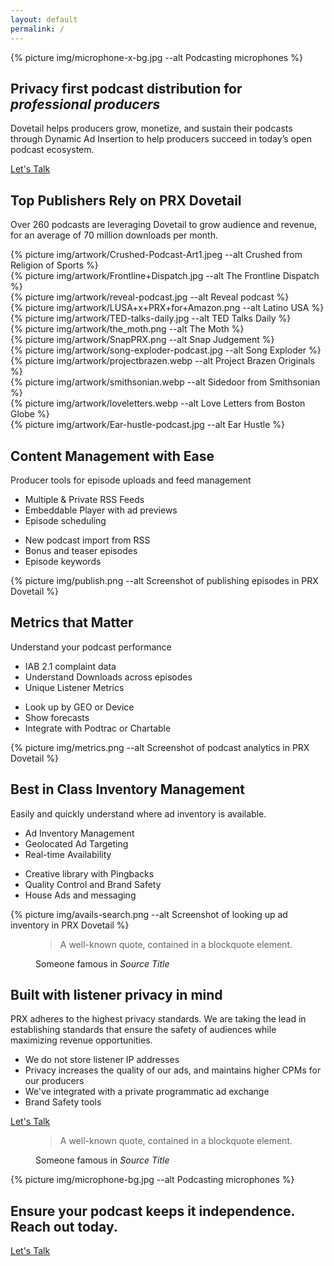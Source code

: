 ```yaml
---
layout: default
permalink: /
---
```


<section class="text-white lede hero px-4 pb-6 m-0">
  <div class="hero-image">
    <div>{% picture img/microphone-x-bg.jpg --alt Podcasting microphones %}</div>
  </div>
  <div class="hero-content container col-xxl-8">
    <div class="hero-content-inner">
      <h1 class="display-5"><strong class="fw-bold">Privacy first</strong> podcast distribution for <em>professional producers</em></h1>
      <div class="mx-auto">
        <p class="lead mb-4">Dovetail helps producers grow, monetize, and sustain their podcasts through Dynamic Ad Insertion to help producers succeed in today’s open podcast ecosystem.</p>
        <div class="d-grid gap-2 d-sm-flex">
          <a href="/contact" type="button" class="btn btn-primary btn-lg px-4 gap-3">Let's Talk</a>
        </div>
      </div>
    </div>
  </div>
</section>

<section class="bg-darkblue text-white px-4 py-5" id="icon-grid">
  <div class="container col-xxl-8">
    <h2 class="mb-4 display-6 fw-bold">Top Publishers Rely on PRX Dovetail</h2>
    <p class="mb-4">Over 260 podcasts are leveraging Dovetail to grow audience and revenue, for an average of 70 million downloads per month.</p>
    <div class="row g-3 thumbnail-gallery">
      <div class="col d-flex align-items-center justify-content-center">
        {% picture img/artwork/Crushed-Podcast-Art1.jpeg --alt Crushed from Religion of Sports %}
      </div>
      <div class="col d-flex align-items-center justify-content-center">
        {% picture img/artwork/Frontline+Dispatch.jpg --alt The Frontline Dispatch %}
      </div>
      <div class="col d-flex align-items-center justify-content-center">
        {% picture img/artwork/reveal-podcast.jpg --alt Reveal podcast %}
      </div>
      <div class="col d-flex align-items-center justify-content-center">
        {% picture img/artwork/LUSA+x+PRX+for+Amazon.png --alt Latino USA %}
      </div>
      <div class="col d-flex align-items-center justify-content-center">
        {% picture img/artwork/TED-talks-daily.jpg --alt TED Talks Daily %}
      </div>
      <div class="col d-flex align-items-center justify-content-center">
        {% picture img/artwork/the_moth.png --alt The Moth %}
      </div>
      <div class="col d-flex align-items-center justify-content-center">
        {% picture img/artwork/SnapPRX.png --alt Snap Judgement %}
      </div>
      <div class="col d-flex align-items-center justify-content-center">
        {% picture img/artwork/song-exploder-podcast.jpg --alt Song Exploder %}
      </div>
      <div class="col d-flex align-items-center justify-content-center">
        {% picture img/artwork/projectbrazen.webp --alt Project Brazen Originals %}
      </div>
      <div class="col d-flex align-items-center justify-content-center">
        {% picture img/artwork/smithsonian.webp --alt Sidedoor from Smithsonian %}
      </div>
      <div class="col d-flex align-items-center justify-content-center">
        {% picture img/artwork/loveletters.webp --alt Love Letters from Boston Globe %}
      </div>
      <div class="col d-flex align-items-center justify-content-center">
        {% picture img/artwork/Ear-hustle-podcast.jpg --alt Ear Hustle %}
      </div>
    </div>
  </div>
</section>

<section class="bg-boxes px-4 pt-5 pb-0">
  <div class="container col-xxl-8">
    <h2 class="display-6">Content Management with Ease</h2>
    <p class="lead">Producer tools for episode uploads and feed management</p>
    <div class="row">
      <div class="col">
        <ul>
          <li>Multiple &amp; Private RSS Feeds</li>
          <li>Embeddable Player with ad previews</li>
          <li>Episode scheduling</li>
        </ul>
      </div>
      <div class="col">
        <ul>
          <li>New podcast import from RSS</li>
          <li>Bonus and teaser episodes</li>
          <li>Episode keywords</li>
        </ul>
      </div>
    </div>
    <div class="overflow-hidden shadow-lg" style="max-height: 50vh;">
      <div class="container p-0 product-image">
         {% picture img/publish.png --alt Screenshot of publishing episodes in PRX Dovetail %}
      </div>
    </div>
  </div>
</section>

<section class="bg-polka px-4 pt-5 pb-0">
  <div class="container col-xxl-8">
    <h2 class="display-6 lh-1 mb-3">Metrics that Matter</h2>
    <p class="lead">Understand your podcast performance</p>
    <div class="row">
      <div class="col">
        <ul>
          <li>IAB 2.1 complaint data</li>
          <li>Understand Downloads across episodes</li>
          <li>Unique Listener Metrics</li>
        </ul>
      </div>
            <div class="col">
        <ul>
          <li>Look up by GEO or Device</li>
          <li>Show forecasts</li>
          <li>Integrate with Podtrac or Chartable</li>
        </ul>
      </div>
    </div>
    <div class="overflow-hidden shadow-lg" style="max-height: 50vh;">
      <div class="container p-0 product-image">
        {% picture img/metrics.png --alt Screenshot of podcast analytics in PRX Dovetail %}
      </div>
    </div>
  </div>
</section>

<section class="bg-wavy pt-5 pb-0">
  <div class="container col-xxl-8">
    <h2 class="display-6 lh-1 mb-3">Best in Class Inventory Management</h2>
    <p class="lead">Easily and quickly understand where ad inventory is available.</p>
    <div class="row">
      <div class="col">
        <ul>
          <li>Ad Inventory Management</li>
          <li>Geolocated Ad Targeting</li>
          <li>Real-time Availability</li>
        </ul>
      </div>
      <div class="col">
        <ul>
          <li>Creative library with Pingbacks</li>
          <li>Quality Control and Brand Safety</li>
          <li>House Ads and messaging</li>
        </ul>
      </div>
    </div>
    <div class="overflow-hidden shadow-lg" style="max-height: 50vh;">
      <div class="container p-0 product-image">
        {% picture img/avails-search.png --alt Screenshot of looking up ad inventory in PRX Dovetail %}
      </div>
    </div>
  </div>
</section>

<section class="bg-darkblue text-white px-4 py-5">
  <div class="container col-xxl-8">
    <figure class="text-right">
      <blockquote class="blockquote">
        <p class="display-6">A well-known quote, contained in a blockquote element.</p>
      </blockquote>
      <figcaption class="blockquote-footer">
        Someone famous in <cite title="Source Title">Source Title</cite>
      </figcaption>
    </figure>
  </div>
</section>

<section class="bg-boxes px-4 py-5">
  <div class="container col-xxl-8">
    <h2 class="display-6 fw-bold mb-4">Built with listener privacy in mind</h2>
    <p>PRX adheres to the highest privacy standards. We are taking the lead in establishing standards that ensure the safety of audiences while maximizing revenue opportunities.</p>
    <div class="row g-4">
      <div class="col d-flex align-items-start">
        <div>
          <ul>
            <li>We do not store listener IP addresses</li>
            <li>Privacy increases the quality of our ads, and maintains higher CPMs for our producers</li>
            <li>We've integrated with a private programmatic ad exchange</li>
            <li>Brand Safety tools</li>
          </ul>
        </div>
      </div>
    </div>
    <p class="text-center mt-4 mb-0"><a href="/contact" type="button" class="btn btn-primary px-4 gap-3">Let's Talk</a></p>
  </div>
</section>

<section class="bg-darkblue text-white px-4 py-5">
  <div class="container col-xxl-8">
    <figure>
      <blockquote class="blockquote">
        <p class="display-6">A well-known quote, contained in a blockquote element.</p>
      </blockquote>
      <figcaption class="blockquote-footer">
        Someone famous in <cite title="Source Title">Source Title</cite>
      </figcaption>
    </figure>
  </div>
</section>

<aside class="text-white hero px-4 m-0 half-x-mark">
  <div class="hero-image">
    <div>{% picture img/microphone-bg.jpg --alt Podcasting microphones %}</div>
  </div>
  <div class="hero-content container col-xxl-8 text-center">
    <div class="hero-content-inner">
      <h2 class="display-6 fw-bold mb-3">Ensure your podcast keeps it independence.<br>Reach out today.</h2>
      <p class="text-center"><a href="/contact" type="button" class="btn btn-primary px-4 gap-3">Let's Talk</a></p>
    </div>
  </div>
</aside>
